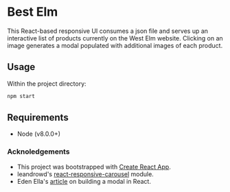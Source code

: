 # Best Elm

This React-based responsive UI consumes a json file and serves up an interactive list of products currently on the West Elm website. Clicking on an image generates a modal populated with additional images of each product.

## Usage

Within the project directory:
```sh
npm start
```

## Requirements

- Node (v8.0.0+)

### Acknoledgements
- This project was bootstrapped with [Create React App](https://github.com/facebook/create-react-app).
- leandrowd's [react-responsive-carousel](https://www.npmjs.com/package/react-responsive-carousel) module.
- Eden Ella's [article](https://blog.bitsrc.io/build-a-simple-modal-component-with-react-16decdc111a6) on building a modal in React.